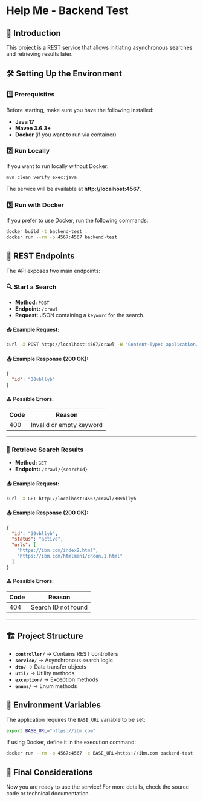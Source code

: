 # Help Me - Backend Test

## 📌 Introduction
This project is a REST service that allows initiating asynchronous searches and retrieving results later.

## 🛠️ Setting Up the Environment

### 1️⃣ **Prerequisites**
Before starting, make sure you have the following installed:
- **Java 17**
- **Maven 3.6.3+**
- **Docker** (if you want to run via container)

### 2️⃣ **Run Locally**
If you want to run locally without Docker:
```sh
mvn clean verify exec:java
```
The service will be available at **http://localhost:4567**.

### 3️⃣ **Run with Docker**
If you prefer to use Docker, run the following commands:
```sh
docker build -t backend-test .
docker run --rm -p 4567:4567 backend-test
```

## 📡 REST Endpoints
The API exposes two main endpoints:

### **🔍 Start a Search**
- **Method:** `POST`
- **Endpoint:** `/crawl`
- **Request:** JSON containing a `keyword` for the search.

#### 📥 **Example Request:**
```sh
curl -X POST http://localhost:4567/crawl -H "Content-Type: application/json" -d '{"keyword": "security"}'
```

#### 📤 **Example Response (200 OK):**
```json
{
  "id": "30vbllyb"
}
```

#### ⚠ **Possible Errors:**
| Code | Reason |
|------|----------------------------------|
| 400  | Invalid or empty keyword |

---

### **📄 Retrieve Search Results**
- **Method:** `GET`
- **Endpoint:** `/crawl/{searchId}`

#### 📥 **Example Request:**
```sh
curl -X GET http://localhost:4567/crawl/30vbllyb
```

#### 📤 **Example Response (200 OK):**
```json
{
  "id": "30vbllyb",
  "status": "active",
  "urls": [
    "https://ibm.com/index2.html",
    "https://ibm.com/htmlman1/chcon.1.html"
  ]
}
```

#### ⚠ **Possible Errors:**
| Code | Reason |
|------|----------------------------------|
| 404  | Search ID not found |

---

## 🏗️ Project Structure
- **`controller/`** → Contains REST controllers
- **`service/`** → Asynchronous search logic
- **`dto/`** → Data transfer objects
- **`util/`** → Utility methods
- **`exception/`** → Exception methods
- **`enums/`** → Enum methods

## 🔄 Environment Variables
The application requires the `BASE_URL` variable to be set:
```sh
export BASE_URL="https://ibm.com"
```
If using Docker, define it in the execution command:
```sh
docker run --rm -p 4567:4567 -e BASE_URL=https://ibm.com backend-test
```

## 🚀 Final Considerations
Now you are ready to use the service! For more details, check the source code or technical documentation.

